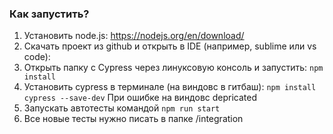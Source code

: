 ### Как запустить?

1. Установить node.js: https://nodejs.org/en/download/
2. Скачать проект из github и открыть в IDE (например, sublime или vs code): 
3. Открыть папку с Cypress через линуксовую консоль и запустить: `npm install`
4. Установить cypress в терминале (на виндовс в гитбаш): `npm install cypress --save-dev`
   При ошибке на виндовс depricated
6. Запускать автотесты командой `npm run start` 
7. Все новые тесты нужно писать в папке /integration
